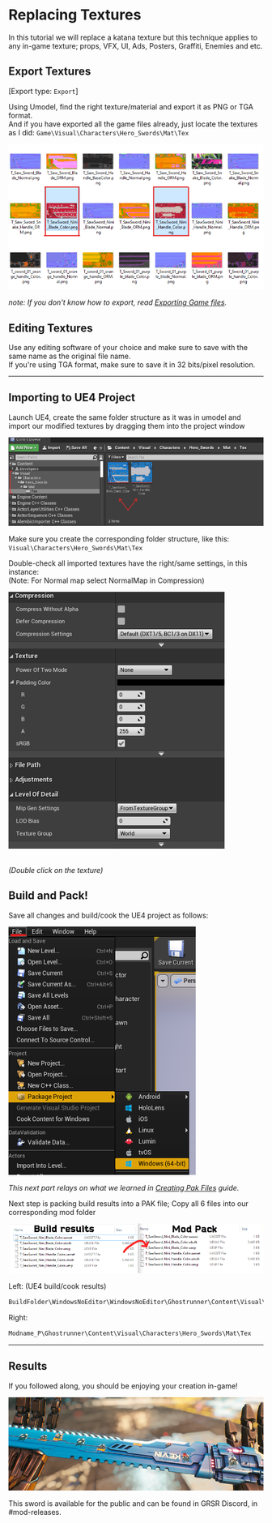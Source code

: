 # Replacing Textures
In this tutorial we will replace a katana texture but this technique applies to any in-game texture; props, VFX, UI, Ads, Posters, Graffiti, Enemies and etc.

## Export Textures
[Export type: `Export`]

Using Umodel, find the right texture/material and export it as PNG or TGA format.</br>
And if you have exported all the game files already, just locate the textures as I did:
`Game\Visual\Characters\Hero_Swords\Mat\Tex`

![](./Images/replacetextures1.png)

_note: If you don't know how to export, read [Exporting Game files](./ExportGamefiles.md)._

## Editing Textures
Use any editing software of your choice and make sure to save with the same name as the original file name.</br>
If you're using TGA format, make sure to save it in 32 bits/pixel resolution.

---
## Importing to UE4 Project
Launch UE4, create the same folder structure as it was in umodel and import our modified textures by dragging them into the project window

![](Images/replacetextures2.png)

Make sure you create the corresponding folder structure, like this:
`Visual\Characters\Hero_Swords\Mat\Tex`

Double-check all imported textures have the right/same settings, in this instance: </br>
(Note: For Normal map select NormalMap in Compression)


![](Images/replacetextures3.png)

</br>_(Double click on the texture)_


## Build and Pack!
Save all changes and build/cook the UE4 project as follows:

![](Images/replacetextures4.png)

_This next part relays on what we learned in [Creating Pak Files](CreatingPakFiles.md) guide._

Next step is packing build results into a PAK file;
Copy all 6 files into our corresponding mod folder

![](Images/replacetextures5.png)

Left: (UE4 build/cook results)
```css
BuildFolder\WindowsNoEditor\WindowsNoEditor\Ghostrunner\Content\Visual\Characters\Hero_Swords\Mat\Tex
```
Right:
```css
Modname_P\Ghostrunner\Content\Visual\Characters\Hero_Swords\Mat\Tex
```

---
## Results
If you followed along, you should be enjoying your creation in-game!

![](Images/replacetextures6.png)

This sword is available for the public and can be found in GRSR Discord, in #mod-releases.